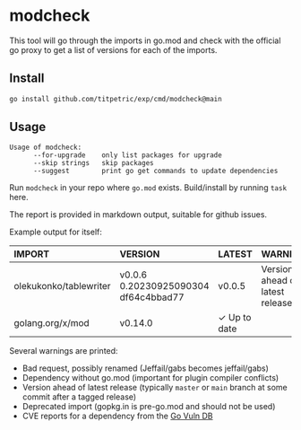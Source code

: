# modcheck

This tool will go through the imports in go.mod and check with the
official go proxy to get a list of versions for each of the imports.

## Install

```bash
go install github.com/titpetric/exp/cmd/modcheck@main
```

## Usage

```
Usage of modcheck:
      --for-upgrade    only list packages for upgrade
      --skip strings   skip packages
      --suggest        print go get commands to update dependencies
```

Run `modcheck` in your repo where `go.mod` exists. Build/install by running `task` here.

The report is provided in markdown output, suitable for github issues.

Example output for itself:

| IMPORT                 | VERSION                              | LATEST       | WARNINGS                        | CVES |
|:---|:---|:---|:---|:---|
| olekukonko/tablewriter | v0.0.6 0.20230925090304 df64c4bbad77 | v0.0.5       | Version ahead of latest release |      |
| golang.org/x/mod       | v0.14.0                              | ✓ Up to date |                                 |      |

Several warnings are printed:

- Bad request, possibly renamed (Jeffail/gabs becomes jeffail/gabs)
- Dependency without go.mod (important for plugin compiler conflicts)
- Version ahead of latest release (typically `master` or `main` branch at some commit after a tagged release)
- Deprecated import (gopkg.in is pre-go.mod and should not be used)
- CVE reports for a dependency from the [Go Vuln DB](https://vuln.go.dev/)
